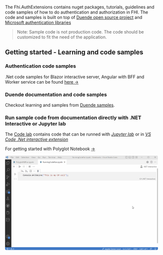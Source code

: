 The Fhi.AuthExtensions contains nuget packages, tutorials, guidelines and code samples of how to do authentication and authorization in FHI. The code and samples is built on top of [Duende open source project](https://github.com/DuendeSoftware/foss) and [Microsoft authentication libraries](https://learn.microsoft.com/en-us/aspnet/core/security/authentication/?view=aspnetcore-9.0#authentication-handler)

> Note: Sample code is not production code. The code should be customized to fit the need of the application.

## Getting started - Learning and code samples

<div class="card-grid">
  
  <div class="card">
    <h3>Authentication code samples</h3>
    <p>.Net code samples for Blazor interactive server, Angular with BFF and Worker service can be found <a href="https://github.com/FHIDev/Fhi.AuthExtensions/tree/main/samples">here →</a></p>
  </div>
  <div class="card">
    <h3>Duende documentation and code samples</h3>
    <p>Checkout learning and samples from <a href="https://docs.duendesoftware.com/">Duende samples</a>.</p>
  </div>
  <div class="card">
    <h3>Run sample code from documentation directly with .NET Interactive or Jupyter lab</h3>
    <p>The <a href="https://github.com/FHIDev/Fhi.AuthExtensions/tree/main/docs/code-lab">Code lab</a> contains code that can be runned with <i><a href="https://jupyterlab.readthedocs.io/en/latest/" target="_blank">Jupyter lab</a></i> or in <i><a href="https://marketplace.visualstudio.com/items?itemName=ms-dotnettools.dotnet-interactive-vscode" target="_blank">VS Code .Net interactive extension</a></i></p>
   
   <p>For getting started with Polyglot Notebook <a href="https://devblogs.microsoft.com/dotnet/announcing-polyglot-notebooks-harness-the-power-of-multilanguage-notebooks-in-visual-studio-code/#getting-started"> →</a></p>
    <img src="https://raw.githubusercontent.com/dotnet/interactive/main/images/RunningCodeExample.gif" alt=".NET interactive running code" style="max-width: 100%; border-radius: 4px; margin-bottom: 10px;">
  </div>
</div>